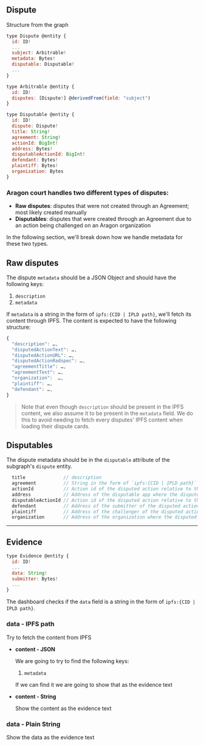 
## Dispute

Structure from the graph

```javascript
type Dispute @entity {
  id: ID!
  ...
  subject: Arbitrable!
  metadata: Bytes!
  disputable: Disputable!
  ...
}
```

```javascript
type Arbitrable @entity {
  id: ID!
  disputes: [Dispute!] @derivedFrom(field: "subject")
}
```

```javascript
type Disputable @entity {
  id: ID!
  dispute: Dispute!
  title: String!
  agreement: String!
  actionId: BigInt!
  address: Bytes!
  disputableActionId: BigInt!
  defendant: Bytes!
  plaintiff: Bytes!
  organization: Bytes
}
```

### Aragon court handles two different types of disputes:

- **Raw disputes**: disputes that were not created through an Agreement; most likely created manually
- **Disputables**: disputes that were created through an Agreement due to an action being challenged on an Aragon organization

In the following section, we'll break down how we handle metadata for these two types.

## Raw disputes

The dispute `metadata` should be a JSON Object and should have the following keys:
1. `description`
2. `metadata`

If `metadata` is a string in the form of `ipfs:{CID | IPLD path}`, we'll fetch its content through IPFS.
The content is expected to have the following structure:

```javascript
{
  "description": …,
  "disputedActionText": …,
  "disputedActionURL": …,
  "disputedActionRadspec": …,
  "agreementTitle": …,
  "agreementText": …,
  "organization":  …,
  "plaintiff": …,
  "defendant": …,
}
```

> Note that even though `description` should be present in the IPFS content, we also assume it to be present in the `metadata` field. We do this to avoid needing to fetch every disputes' IPFS content when loading their dispute cards.

## Disputables

The dispute metadata should be in the `disputable` attribute of the subgraph's `dispute` entity.

```javascript
  title              // description
  agreement          // String in the form of `ipfs:{CID | IPLD path}` corresponding to the agreement content
  actionId           // Action id of the disputed action relative to the agreement app
  address            // Address of the disputable app where the disputed action is taking place
  disputableActionId // Action id of the disputed action relative to the disputable app (e.g. in the context of the disputable voting app, if a vote is being disputed, disputableActionId is the vote id)
  defendant          // Address of the submitter of the disputed action
  plaintiff          // Address of the challenger of the disputed action
  organization       // Address of the organization where the disputed action is taking place
```

---

## Evidence

```javascript
type Evidence @entity {
  id: ID!
  ...
  data: String!
  submitter: Bytes!
  ...
}
```

The dashboard checks if the `data` field is a string in the form of `ipfs:{CID | IPLD path}`.

### data - IPFS path

Try to fetch the content from IPFS

  - **content - JSON**

      We are going to try to find the following keys:

       1. `metadata`

      If we can find it we are going to show that as the evidence text

  - **content - String**
      
      Show the content as the evidence text

### data - Plain String

Show the data as the evidence text
